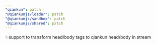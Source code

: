 ```yaml
---
"qiankun": patch
"@qiankunjs/loader": patch
"@qiankunjs/sandbox": patch
"@qiankunjs/shared": patch
---
```


✨support to transform head/body tags to qiankun head/body in stream
